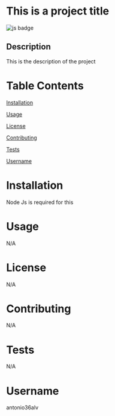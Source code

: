 # This is a project title

![js badge](https://img.shields.io/badge/Made%20With:-Javascript-yellow)

## Description
This is the description of the project

# Table Contents 
[Installation](#installation)

[Usage](#usage)

[License](#license)

[Contributing](#contributing)

[Tests](#tests)

[Username](#username)


# Installation 
Node Js is required for this

# Usage
N/A

# License
N/A

# Contributing
N/A

# Tests
N/A

# Username
antonio36alv
